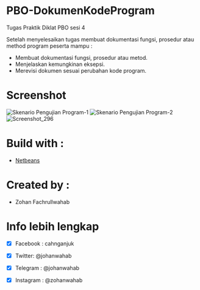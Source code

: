 # PBO-DokumenKodeProgram
Tugas Praktik Diklat PBO sesi 4

Setelah menyelesaikan tugas membuat dokumentasi fungsi, prosedur atau method program peserta mampu :
- Membuat dokumentasi fungsi, prosedur atau metod.
- Menjelaskan kemungkinan eksepsi.
- Merevisi dokumen sesuai perubahan kode program.

# Screenshot
![Skenario Pengujian Program-1](https://user-images.githubusercontent.com/41458819/85022862-13998a00-b19e-11ea-8494-498fc70ca714.jpg)
![Skenario Pengujian Program-2](https://user-images.githubusercontent.com/41458819/85022875-15fbe400-b19e-11ea-8565-abc27c695cee.jpg)
![Screenshot_296](https://user-images.githubusercontent.com/41458819/85013898-8a7b5680-b18f-11ea-86bd-0374ecc9d80c.png)

# Build with :
- [Netbeans](https://netbeans.org/)

# Created by :
- Zohan Fachrullwahab

# Info lebih lengkap
- [x] Facebook : cahnganjuk
- [x] Twitter: @johanwahab
- [x] Telegram : @johanwahab
- [x] Instagram : @zohanwahab


